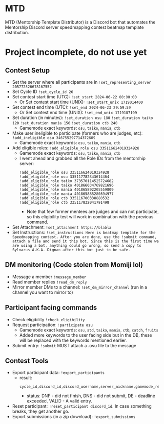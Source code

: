 # MTD
MTD (Mentorship Template Distributor) is a Discord bot that automates the Mentorship Discord server speedmapping contest
beatmap template distribution.

# Project incomplete, do not use yet

## Contest Setup
- Set the server where all participants are in `!set_representing_server 205772326678167552`
- Set Cycle ID `!set_cycle_id 26`
- Set contest start time (UTC): `!set_start 2024-06-22 00:00:00`
  - Or Set contest start time (UNIX): `!set_start_unix 1719014400`
- Set contest end time (UTC): `!set_end 2024-06-23 29:59:59`
  - Or Set contest end time (UNIX): `!set_end_unix 1719187199`
- Set duration (in minutes): `!set_duration osu 180` `!set_duration taiko 120` `!set_duration mania 150` `!set_duration ctb 240`
  - Gamemode exact keywords: `osu`, `taiko`, `mania`, `ctb`
- Make user ineligible to participate (formers who are judges, etc): `!add_ineligible osu 346755297714372609`
  - Gamemode exact keywords: `osu`, `taiko`, `mania`, `ctb`
- Add eligible roles: `!add_eligible_role osu 335116624019324928`
  - Gamemode exact keywords: `osu`, `taiko`, `mania`, `ctb`
  - I went ahead and grabbed all the Role IDs from the mentorship server:
    ```
    !add_eligible_role osu 335116624019324928
    !add_eligible_role osu 335117782343614464
    !add_eligible_role taiko 373570114525724682
    !add_eligible_role taiko 401866034769821696
    !add_eligible_role mania 401865892205559809
    !add_eligible_role mania 401865885280894977
    !add_eligible_role ctb 335116700338880532
    !add_eligible_role ctb 335117832041791498
    ```
    - Note that few former mentees are judges and can not participate, so this eligibility test will work in combination with the previous command.
- Set Attachment: `!set_attachment https://blabla`
- Set Instructions: `!set_instructions Here is beatmap template for the Speedmapping contest. After you are done, use the !submit command, attach a file and send it this bot. Since this is the first time we are using a bot, anything could go wrong, so send a copy to Sylvarus A.K.A. Dignan after this bot just to be safe.`

## DM monitoring (Code stolen from Momiji lol)
- Message a member `!message_member`
- Read member replies `!read_dm_reply`
- Mirror member DMs to a channel: `!set_dm_mirror_channel` (run in a channel you want to mirror to)

## Participant facing commands
- Check eligibility `!check_eligibility`
- Request participation: `!participate osu`
  - Gamemode exact keywords: `osu`, `std`, `taiko`, `mania`, `ctb`, `catch`, `fruits`
  - Added more keywords to the user facing side but in the DB, these will be replaced with the keywords mentioned earlier.
- Submit entry: `!submit` MUST attach a .osu file to the message

## Contest Tools
- Export participant data: `!export_participants`
  - result:
    ```csv
    cycle_id,discord_id,discord_username,server_nickname,gamemode_requested,timestamp_requested,timestamp_submitted,status
    ```
    - status: DNF - did not finish, DNS - did not submit, DE - deadline exceeded, VALID - A valid entry.
- Reset participant: `!reset_participant discord_id`. In case something breaks, they get another go.
- Export submissions (in a zip download): `!export_submissions`
